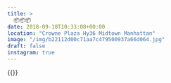 ```yaml
---
title: >
  📦📦📦
date: 2018-09-18T10:33:08+00:00
location: "Crowne Plaza Hy36 Midtown Manhattan"
image: "/img/b22112d00c71aa7c479500937a66d064.jpg"
draft: false
instagram: true
---
```


{{<photo src="/img/b22112d00c71aa7c479500937a66d064.jpg">}}
